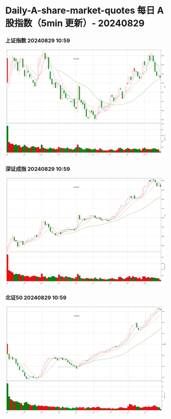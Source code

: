 
# Daily-A-share-market-quotes 每日 A 股指数（5min 更新）- 20240829

### 上证指数 20240829 10:59
![](./fig/2024/8/20240829-sh000001.png)

### 深证成指 20240829 10:59
![](./fig/2024/8/20240829-sz399001.png)

### 北证50 20240829 10:59
![](./fig/2024/8/20240829-bj899050.png)
